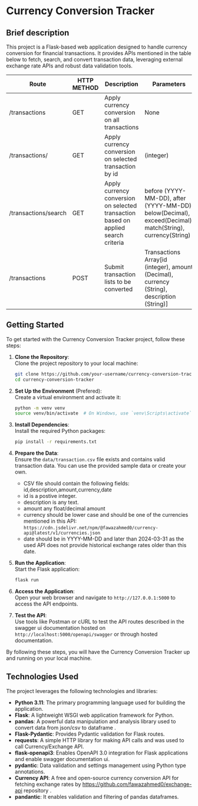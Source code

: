 # Currency Conversion Tracker

## Brief description
This project is a Flask-based web application designed to handle currency conversion for financial transactions. It provides APIs mentioned in the table below to fetch, search, and convert transaction data, leveraging external exchange rate APIs and robust data validation tools.

|Route|HTTP METHOD|Description|Parameters|
|-----|----| --------|-----|
|/transactions|GET|Apply currency conversion on all transactions|None|
|/transactions/<id>|GET|Apply currency conversion on selected transaction by id| (integer)|
|/transactions/search|GET|Apply currency conversion on selected transaction based on applied search criteria|before (YYYY-MM-DD), after (YYYY-MM-DD), below(Decimal), exceed(Decimal), match(String), currency(String)|
|/transactions|POST|Submit transaction lists to be converted|Transactions Array[id (integer), amount (Decimal), currency (String), description (String)]|

## Getting Started

To get started with the Currency Conversion Tracker project, follow these steps:

1. **Clone the Repository**:  
    Clone the project repository to your local machine:
    ```sh
    git clone https://github.com/your-username/currency-conversion-tracker.git
    cd currency-conversion-tracker
    ```

2. **Set Up the Environment** (Prefered):  
    Create a virtual environment and activate it:
    ```sh
    python -m venv venv
    source venv/bin/activate  # On Windows, use `venv\Scripts\activate`
    ```

3. **Install Dependencies**:  
    Install the required Python packages:
    ```sh
    pip install -r requirements.txt
    ```

4. **Prepare the Data**:  
    Ensure the `data/transaction.csv` file exists and contains valid transaction data. You can use the provided sample data or create your own.
    * CSV file should contain the following fields: id,description,amount,currency,date
    * id is a postive integer.
    * description is any text.
    * amount any float/decimal amount
    * currency should be lower case and should be one of the currencies mentioned in this API: `https://cdn.jsdelivr.net/npm/@fawazahmed0/currency-api@latest/v1/currencies.json`
    * date should be in YYYY-MM-DD and later than 2024-03-31 as the used API does not provide historical exchange rates older than this date.

5. **Run the Application**:  
    Start the Flask application:
    ```sh
    flask run
    ```

6. **Access the Application**:  
    Open your web browser and navigate to `http://127.0.0.1:5000` to access the API endpoints.

7. **Test the API**:  
    Use tools like Postman or cURL to test the API routes described in the swagger ui documentation hosted on `http://localhost:5000/openapi/swagger` or through hosted documentation.

By following these steps, you will have the Currency Conversion Tracker up and running on your local machine.

## Technologies Used

The project leverages the following technologies and libraries:

- **Python 3.11**: The primary programming language used for building the application.
- **Flask**: A lightweight WSGI web application framework for Python.
- **pandas**: A powerful data manipulation and analysis library used to convert data from json/csv to dataframe .
- **Flask-Pydantic**: Provides Pydantic validation for Flask routes.
- **requests**: A simple HTTP library for making API calls and was used to call Currency/Exchange API.
- **flask-openapi3**: Enables OpenAPI 3.0 integration for Flask applications and enable swagger documentation ui.
- **pydantic**: Data validation and settings management using Python type annotations.
- **Currency API**: A free and open-source currency conversion API for fetching exchange rates by https://github.com/fawazahmed0/exchange-api repository .
- **pandantic**: It enables validation and filtering of pandas dataframes.

